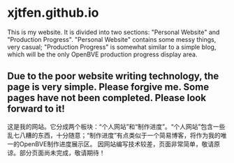 # xjtfen.github.io

This is my website. It is divided into two sections: "Personal Website" and "Production Progress". "Personal Website" contains some messy things, very casual; "Production Progress" is somewhat similar to a simple blog, which will be the only OpenBVE production progress display area.

Due to the poor website writing technology, the page is very simple. Please forgive me. Some pages have not been completed. Please look forward to it!
-----------------------------------------------------------------------------------------------------------------------------------------------------------------------------------
这是我的网站。它分成两个板块：“个人网站”和“制作进度”。“个人网站”包含一些乱七八糟的东西，十分随意；“制作进度”有点类似于一个简易博客，将作为我的唯一的OpenBVE制作进度展示区。
因网站编写技术较差，页面非常简单，敬请原谅。部分页面尚未完成，敬请期待！
